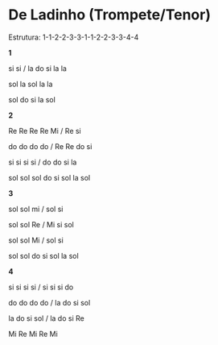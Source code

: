 # **De Ladinho (Trompete/Tenor)**

Estrutura: 1-1-2-2-3-3-1-1-2-2-3-3-4-4

**1**

si si / la do si la la

sol la sol la la

sol do si la sol

**2**

Re Re Re Re Mi / Re si

do do do do / Re Re do si

si si si si / do do si la

sol sol sol do si sol la sol

**3**

sol sol mi / sol si

sol sol Re / Mi si sol

sol sol Mi / sol si

sol sol do si sol la sol

**4**

si si si si / si si si do

do do do do / la do si sol

la do si sol / la do si Re

Mi Re Mi Re Mi